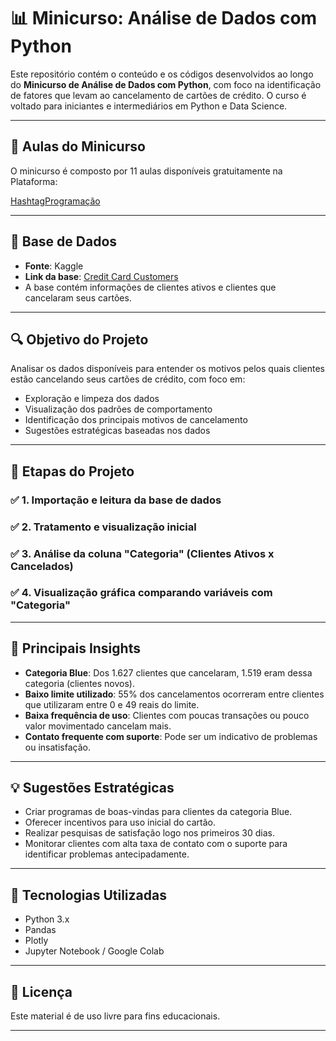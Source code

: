
# 📊 Minicurso: Análise de Dados com Python

Este repositório contém o conteúdo e os códigos desenvolvidos ao longo do **Minicurso de Análise de Dados com Python**, com foco na identificação de fatores que levam ao cancelamento de cartões de crédito. O curso é voltado para iniciantes e intermediários em Python e Data Science.

---

## 🎥 Aulas do Minicurso

O minicurso é composto por 11 aulas disponíveis gratuitamente na Plataforma:

[HashtagProgramação](https://pages.hashtagtreinamentos.com/minicurso-python-analisededados-obrigado?blog=1n4033rer&video=1x6xbekpr)  

---

## 📁 Base de Dados

- **Fonte**: Kaggle  
- **Link da base**: [Credit Card Customers](https://www.kaggle.com/sakshigoyal7/credit-card-customers)  
- A base contém informações de clientes ativos e clientes que cancelaram seus cartões.

---

## 🔍 Objetivo do Projeto

Analisar os dados disponíveis para entender os motivos pelos quais clientes estão cancelando seus cartões de crédito, com foco em:

- Exploração e limpeza dos dados
- Visualização dos padrões de comportamento
- Identificação dos principais motivos de cancelamento
- Sugestões estratégicas baseadas nos dados

---

## 🚦 Etapas do Projeto

### ✅ 1. Importação e leitura da base de dados
### ✅ 2. Tratamento e visualização inicial
### ✅ 3. Análise da coluna "Categoria" (Clientes Ativos x Cancelados)
### ✅ 4. Visualização gráfica comparando variáveis com "Categoria"

---

## 📌 Principais Insights

- **Categoria Blue**: Dos 1.627 clientes que cancelaram, 1.519 eram dessa categoria (clientes novos).
- **Baixo limite utilizado**: 55% dos cancelamentos ocorreram entre clientes que utilizaram entre 0 e 49 reais do limite.
- **Baixa frequência de uso**: Clientes com poucas transações ou pouco valor movimentado cancelam mais.
- **Contato frequente com suporte**: Pode ser um indicativo de problemas ou insatisfação.

---

## 💡 Sugestões Estratégicas

- Criar programas de boas-vindas para clientes da categoria Blue.
- Oferecer incentivos para uso inicial do cartão.
- Realizar pesquisas de satisfação logo nos primeiros 30 dias.
- Monitorar clientes com alta taxa de contato com o suporte para identificar problemas antecipadamente.

---

## 🧰 Tecnologias Utilizadas

- Python 3.x
- Pandas
- Plotly
- Jupyter Notebook / Google Colab

---

## 📄 Licença

Este material é de uso livre para fins educacionais.

---
